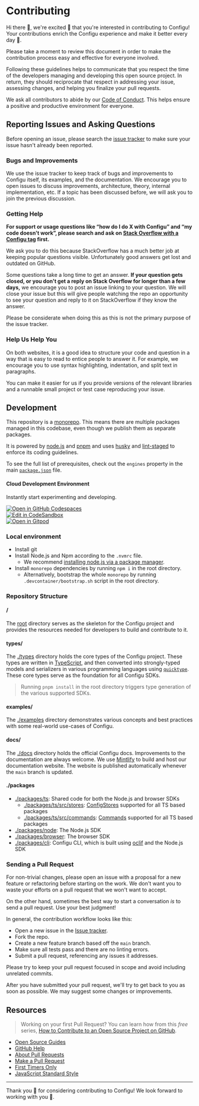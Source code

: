 # Contributing

Hi there 👋, we're excited 🤗 that you're interested in contributing to Configu! Your contributions enrich the Configu experience and make it better every day 🤩.

Please take a moment to review this document in order to make the contribution process easy and effective for everyone involved.

Following these guidelines helps to communicate that you respect the time of the developers managing and developing this open source project. In return, they should reciprocate that respect in addressing your issue, assessing changes, and helping you finalize your pull requests.

We ask all contributors to abide by our [Code of Conduct](https://github.com/configu/configu/blob/main/.github/CODE_OF_CONDUCT.md). This helps ensure a positive and productive environment for everyone.

## Reporting Issues and Asking Questions

Before opening an issue, please search the [issue tracker](https://github.com/configu/configu/issues) to make sure your issue hasn't already been reported.

### Bugs and Improvements

We use the issue tracker to keep track of bugs and improvements to Configu itself, its examples, and the documentation. We encourage you to open issues to discuss improvements, architecture, theory, internal implementation, etc. If a topic has been discussed before, we will ask you to join the previous discussion.

### Getting Help

**For support or usage questions like “how do I do X with Configu” and “my code doesn't work”, please search and ask on [Stack Overflow with a Configu tag](https://stackoverflow.com/questions/tagged/configu?sort=votes&pageSize=50) first.**

We ask you to do this because StackOverflow has a much better job at keeping popular questions visible. Unfortunately good answers get lost and outdated on GitHub.

Some questions take a long time to get an answer. **If your question gets closed, or you don't get a reply on Stack Overflow for longer than a few days,** we encourage you to post an issue linking to your question. We will close your issue but this will give people watching the repo an opportunity to see your question and reply to it on StackOverflow if they know the answer.

Please be considerate when doing this as this is not the primary purpose of the issue tracker.

### Help Us Help You

On both websites, it is a good idea to structure your code and question in a way that is easy to read to entice people to answer it. For example, we encourage you to use syntax highlighting, indentation, and split text in paragraphs.

You can make it easier for us if you provide versions of the relevant libraries and a runnable small project or test case reproducing your issue.

## Development

This repository is a [monorepo](https://trunkbaseddevelopment.com/monorepos/). This means there are multiple packages managed in this codebase, even though we publish them as separate packages.

It is powered by [node.js](https://nodejs.org/) and [pnpm](https://pnpm.io/) and uses [husky](https://typicode.github.io/husky/) and [lint-staged](https://github.com/lint-staged/lint-staged) to enforce its coding guidelines.

To see the full list of prerequisites, check out the `engines` property in the main [`package.json`](https://github.com/configu/configu/blob/main/package.json#L7) file.

#### Cloud Development Environment

Instantly start experimenting and developing.

[![Open in GitHub Codespaces](https://github.com/codespaces/badge.svg)](https://codespaces.new/configu/configu)<br/>
[![Edit in CodeSandbox](https://assets.codesandbox.io/github/button-edit-lime.svg)](https://codesandbox.io/p/github/configu/configu/main)<br/>
[![Open in Gitpod](https://gitpod.io/button/open-in-gitpod.svg)](https://gitpod.io/#https://github.com/configu/configu)

### Local environment

- Install git
- Install Node.js and Npm according to the `.nvmrc` file.
  - We recommend [installing node.js via a package manager](https://nodejs.org/en/download/package-manager/).
- Install `monorepo` dependencies by running `npm i` in the root directory.
  - Alternatively, bootstrap the whole `monorepo` by running `.devcontainer/bootstrap.sh` script in the root directory.

### Repository Structure

#### **/**

The [root](https://github.com/configu/configu/blob/main/package.json) directory serves as the skeleton for the Configu project and provides the resources needed for developers to build and contribute to it.

#### **types/**

The [./types](https://github.com/configu/configu/tree/main/types) directory holds the core types of the Configu project. These types are written in [TypeScript](https://www.typescriptlang.org/), and then converted into strongly-typed models and serializers in various programming languages using [`quicktype`](https://quicktype.io/). These core types serve as the foundation for all Configu SDKs.

> Running `pnpm install` in the root directory triggers type generation of the various supported SDKs.

#### **examples/**

The [./examples](https://github.com/configu/configu/tree/main/examples) directory demonstrates various concepts and best practices with some real-world use-cases of Configu.

#### **docs/**

The [./docs](https://github.com/configu/configu/tree/main/docs) directory holds the official Configu docs. Improvements to the documentation are always welcome. We use [Mintlify](https://mintlify.com/) to build and host our documentation website. The website is published automatically whenever the `main` branch is updated.

#### **./packages**

- [./packages/ts](https://github.com/configu/configu/tree/main/packages/ts): Shared code for both the Node.js and browser SDKs
  - [./packages/ts/src/stores](https://github.com/configu/configu/tree/main/packages/ts/src/stores): [ConfigStores](https://configu.com/docs/config-store/) supported for all TS based packages
  - [./packages/ts/src/commands](https://github.com/configu/configu/tree/main/packages/ts/src/commands): [Commands](https://configu.com/docs/commands/) supported for all TS based packages
- [./packages/node](https://github.com/configu/configu/tree/main/packages/node): The Node.js SDK
- [./packages/browser](https://github.com/configu/configu/tree/main/packages/browser): The browser SDK
- [./packages/cli](https://github.com/configu/configu/tree/main/packages/cli): Configu CLI, which is built using [oclif](https://oclif.io/) and the Node.js SDK

### Sending a Pull Request

For non-trivial changes, please open an issue with a proposal for a new feature or refactoring before starting on the work. We don't want you to waste your efforts on a pull request that we won't want to accept.

On the other hand, sometimes the best way to start a conversation _is_ to send a pull request. Use your best judgment!

In general, the contribution workflow looks like this:

- Open a new issue in the [Issue tracker](https://github.com/configu/configu/issues).
- Fork the repo.
- Create a new feature branch based off the `main` branch.
- Make sure all tests pass and there are no linting errors.
- Submit a pull request, referencing any issues it addresses.

Please try to keep your pull request focused in scope and avoid including unrelated commits.

After you have submitted your pull request, we'll try to get back to you as soon as possible. We may suggest some changes or improvements.

## Resources

> Working on your first Pull Request? You can learn how from this _free_ series, [How to Contribute to an Open Source Project on GitHub](https://egghead.io/courses/how-to-contribute-to-an-open-source-project-on-github).

- [Open Source Guides](https://opensource.guide/how-to-contribute/)
- [GitHub Help](https://help.github.com)
- [About Pull Requests](https://help.github.com/articles/about-pull-requests/)
- [Make a Pull Request](http://makeapullrequest.com/)
- [First Timers Only](http://www.firsttimersonly.com/)
- [JavaScript Standard Style](https://standardjs.com/)

---

Thank you 💙 for considering contributing to Configu! We look forward to working with you 🤝.
